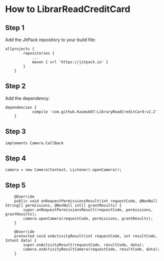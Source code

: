 How to LibrarReadCreditCard
========
Step 1
--------

Add the JitPack repository to your build file:
```
allprojects {
		repositories {
			...
			maven { url 'https://jitpack.io' }
		}
	}
```
Step 2
--------

Add the dependency:
```
dependencies {
	        compile 'com.github.Kaimuk07:LibraryReadCreditCard:v2.2'
	}
```

Step 3
--------

```
implements Camera.CallBack
```


Step 4
--------

```
camera = new Camera(Context, Listener).openCamera();
```

Step 5
--------
```
    @Override
    public void onRequestPermissionsResult(int requestCode, @NonNull String[] permissions, @NonNull int[] grantResults) {
        super.onRequestPermissionsResult(requestCode, permissions, grantResults);
        camera.openCamera(requestCode, permissions, grantResults);
    }

    @Override
    protected void onActivityResult(int requestCode, int resultCode, Intent data) {
        super.onActivityResult(requestCode, resultCode, data);
        camera.onActivityResultCamera(requestCode, resultCode, data);
    }
```
